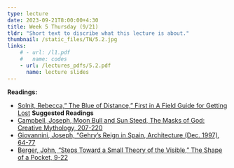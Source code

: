 ```yaml
---
type: lecture
date: 2023-09-21T8:00:00+4:30
title: Week 5 Thursday (9/21)
tldr: "Short text to discribe what this lecture is about."
thumbnail: /static_files/TN/5.2.jpg
links: 
    # - url: /l1.pdf
    #   name: codes
    - url: /lectures_pdfs/5.2.pdf
      name: lecture slides
---
```

**Readings:**
- [Solnit, Rebecca,” The Blue of Distance,” First in A Field Guide for Getting Lost](/readings_pdfs/week2/TH/r1.pdf)
**Suggested Readings**
- [Campbell, Joseph, Moon Bull and Sun Steed, The Masks of God: Creative Mythology, 207-220](/readings_pdfs/week2/TH/r2.pdf)
- [Giovannini, Joseph, “Gehry’s Reign in Spain, Architecture (Dec. 1997), 64-77](/readings_pdfs/week2/TH/r3.pdf)
- [Berger, John, “Steps Toward a Small Theory of the Visible,” The Shape of a Pocket, 9-22](/readings_pdfs/week2/TH/r4.pdf)


